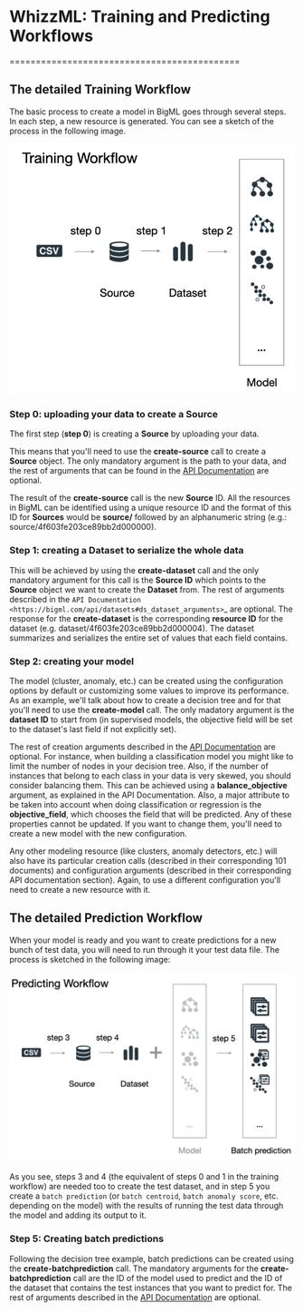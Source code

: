 # WhizzML: Training and Predicting Workflows
============================================

## The detailed Training Workflow

The basic process to create a model in BigML goes through
several steps. In each step, a new resource is generated.
You can see a sketch of the process in the following image.

![Training steps](images/training_steps.png)


### Step 0: uploading your data to create a **Source**

The first step (**step 0**) is creating a **Source** by uploading your data.

This means that you'll need to use the **create-source** call
to create a **Source** object. The only mandatory argument
is the path to your data, and the rest of arguments that can be found in the
[API Documentation](https://bigml.com/api/sources) are
optional.

The result of the **create-source**  call is the new **Source** ID.
All the resources in BigML can be identified using a unique resource ID
and the format of this ID for **Sources** would be
**source/** followed by an alphanumeric string
(e.g.: source/4f603fe203ce89bb2d000000).

### Step 1: creating a **Dataset** to serialize the whole data

This will be achieved by using the **create-dataset** call
and the only mandatory argument for this call is the **Source ID** which
points to the **Source** object we want to create the **Dataset** from. The
rest of arguments described in the
`API Documentation <https://bigml.com/api/datasets#ds_dataset_arguments>`_
are optional. The response for the **create-dataset** is the
corresponding **resource ID** for the dataset
(e.g. dataset/4f603fe203ce89bb2d000004). The dataset
summarizes and serializes the entire set of values that each field contains.

### Step 2: creating your model

The model (cluster, anomaly, etc.) can be created using the configuration
options by default or customizing some values to improve its performance.
As an example, we'll talk about how to create a decision tree and for
that you'll need to use the **create-model** call. The only madatory argument
is the **dataset ID** to start from (in supervised models,
the objective field will be set to the dataset's last field if not
explicitly set).

The rest of creation arguments described in the
[API Documentation](https://bigml.com/api/models#md_model_arguments)
are optional.
For instance, when
building a classification model you might like to limit the number
of nodes in your decision tree. Also, if the number of instances that belong
to each class in your data is very skewed, you should consider balancing them.
This can be achieved using a **balance_objective** argument, as explained
in the API Documentation. Also, a major attribute to be taken into account
when doing classification or regression is the **objective_field**, which
chooses the field that will be predicted. Any of these properties cannot be
updated. If you want to change them, you'll need to create a new model with
the new configuration.

Any other modeling resource (like clusters, anomaly detectors, etc.)
will also have its particular creation calls (described in their corresponding
101 documents) and configuration
arguments (described in their corresponding API documentation section).
Again, to use a different configuration you'll
need to create a new resource with it.


## The detailed Prediction Workflow

When your model is ready and you want to create predictions for a new bunch
of test data, you will need to run through it your test data file. The
process is sketched in the following image:

![Predicting steps](images/predicting_steps.png)

As you see, steps 3 and 4 (the equivalent of steps 0 and 1 in the training
workflow) are needed too to create the test dataset,
and in step 5 you create a `batch prediction`
(or `batch centroid`, `batch anomaly score`, etc. depending on the model)
with the results of running the test data through the model and adding its
output to it.

### Step 5: Creating batch predictions

Following the decision tree example, batch predictions can be created
using the **create-batchprediction** call. The mandatory
arguments for the **create-batchprediction** call are the ID of the model
used to predict and the ID of the dataset that contains the test instances that
you want to predict for.
The rest of arguments described in the
[API Documentation](https://bigml.com/api/batchpredictions#bp_batch_prediction_arguments)
are optional.
